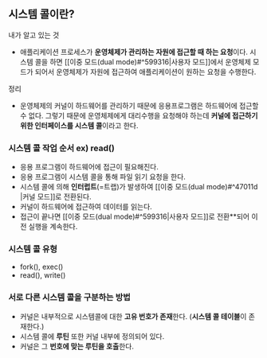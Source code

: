 ## 시스템 콜이란?

내가 알고 있는 것
- 애플리케이션 프로세스가 **운영체제가 관리하는 자원에 접근할 때 하는 요청**이다. 시스템 콜을 하면 [[이중 모드(dual mode)#^599316|사용자 모드]]에서 운영체제 모드가 되어서 운영체제가 자원에 접근하여 애플리케이션이 원하는 요청을 수행한다.

정리
- 운영체제의 커널이 하드웨어를 관리하기 때문에 응용프로그램은 하드웨어에 접근할 수 없다. 그렇기 때문에 운영체제에게 대리수행을 요청해야 하는데 **커널에 접근하기 위한 인터페이스를 시스템 콜**이라고 한다.

### 시스템 콜 작업 순서 ex) read()
- 응용 프로그램이 하드웨어에 접근이 필요해진다.
- 응용 프로그램이 시스템 콜을 통해 파일 읽기 요청을 한다.
- 시스템 콜에 의해 **인터럽트**(=트랩)가 발생하여 [[이중 모드(dual mode)#^47011d |커널 모드]]로 전환된다.
- 커널이 하드웨어에 접근하여 데이터를 읽는다.
- 접근이 끝나면 [[이중 모드(dual mode)#^599316|사용자 모드]]로 전환**되어 이전 실행을 계속한다.


### 시스템 콜 유형
- fork(), exec()
- read(), write()

### 서로 다른 시스템 콜을 구분하는 방법
- 커널은 내부적으로 시스템콜에 대한 **고유 번호가 존재**한다. (**시스템 콜 테이블**이 존재한다.)
- 시스템 콜에 **루틴** 또한 커널 내부에 정의되어 있다.
- 커널은 그 **번호에 맞는 루틴을 호출**한다.

